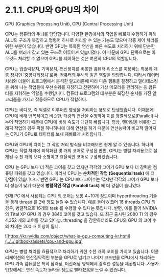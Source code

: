 # 2.1.1. CPU와 GPU의 차이

GPU (Graphics Processing Unit), CPU (Central Processing Unit)

CPU는 컴퓨터의 두뇌를 담당합니다. 다양한 환경에서의 작업을 빠르게 수행하기 위해 ALU의 구조가 복잡하고 명령어 하나로 처리할 수 있는 기능도 많으며 각종 제어 처리를 위한 부분이 많습니다. 반면 GPU는 특화된 연산을 빠른 속도로 처리하기 위해 단순한 ALU를 여러개 갖고 있는 구조로 이루어져 있습니졌다. 이 때문에 GPU 단독으로는 아무것도 처리할 수 없으며 GPU를 제어하는 것은 여전히 CPU의 역할입니다.

CPU는 입출력장치, 기억장치, 연산장치를 비롯한 컴퓨터 리소스를 이용하는 최상위 계층 장치인 '중앙처리장치'로써, 컴퓨터의 두뇌와 같은 역할을 담당합니다. 따라서 데이터 처리와 더불어 프로그램에서 분석한 알고리즘에 따라 다음 행동을 결정하고 멀티태스킹을 위해 나눈 작업들에 우선순위를 지정하고 전환하며 가상 메모리를 관리하는 등 컴퓨터를 지휘하는 역할을 수행합니다. 컴퓨터 프로그램의 대부분은 복잡한 순서를 가진 알고리즘을 가지고 작동하므로 CPU가 적합하다.

GPU는 비디오, 즉 픽셀로 이루어진 영상을 처리하는 용도로 탄생했습니다. 이때문에 CPU에 비해 반복적이고 비슷한, 대량의 연산을 수행하며 이를 병렬적으로(Parallel) 나누어 작업하기 때문에 CPU에 비해 속도가 대단히 빠릅니다. 영상, 렌더링을 비롯한 그래픽 작업의 경우 픽셀 하나하나에 대해 연산을 하기 때문에 연산능력이 비교적 떨어지는 CPU가 GPU로 데이터를 보내 재빠르게 처리합니다.

CPU와 GPU의 차이는 그 작업 처리 방식을 비교해보면 쉽게 알 수 있습니다. 하나의 CPU는 직렬 처리에 최적화된 몇 개의 코어로 구성된 반면, GPU는 병렬 처리용으로 설계된 수 천 개의 보다 소형이고 효율적인 코어로 구성되었습니다.

CPU 는 GPU 보다 더 적은 코어를 갖고 있지만 각각의 코어가 GPU 보다 더 강력한 컴퓨팅 파워를 갖고 있습니다. 따라서 CPU 는 **순차적인 작업 (Sequential task)** 에 더 강점이 있습니다다. 반면 GPU 는 CPU 보다 코어수는 많지만 각각의 코어가 GPU 보다 더 성능이 낮기 때문에 **병렬적인 작업 (Paralell task)** 에 더 강점이 습니있다.

현재 PC 에서 사용되는 CPU 의 코어는 보통 4\~10개 정도이며 hyperthreading 기술을 통해 thread 를 2배 정도 늘릴 수 있습니다. 예를 들어 8 코어 16 threads CPU 의 경우, 병렬적으로 16개의 task 를 수행할 수 있다는 뜻입니다. 반면, 예를 들어 NVIDIA 의 Tital XP GPU 의 경우 3840 코어를 갖고 있습다. 또 최근 출시된 2080 TI 의 경우 4,352 개의 코어를 갖고 있다습. threading 을 감안하더라도 CPU와 GPU 의 코어 수의 차이는 200 배 이상이 됩니.

![https://kr.nvidia.com/object/what-is-gpu-computing-kr.html](../../.gitbook/assets/cpu-and-gpu.jpg)

GPU는 병렬 처리를 효율적으로 처리하기 위한 수천 개의 코어를 가지고 있습니다. 어플리케이션의 연산집약적인 부분을 GPU로 넘기고 나머지 코드만을 CPU에서 처리하는 GPU 가속 컴퓨팅은 특히 딥러닝, 머신러닝 영역에서 강력한 성능을 제공합니다. 사용자 입장에서는 연산 속도가 놀라울 정도로 빨라졌음을 느낄 수 있습니다.
